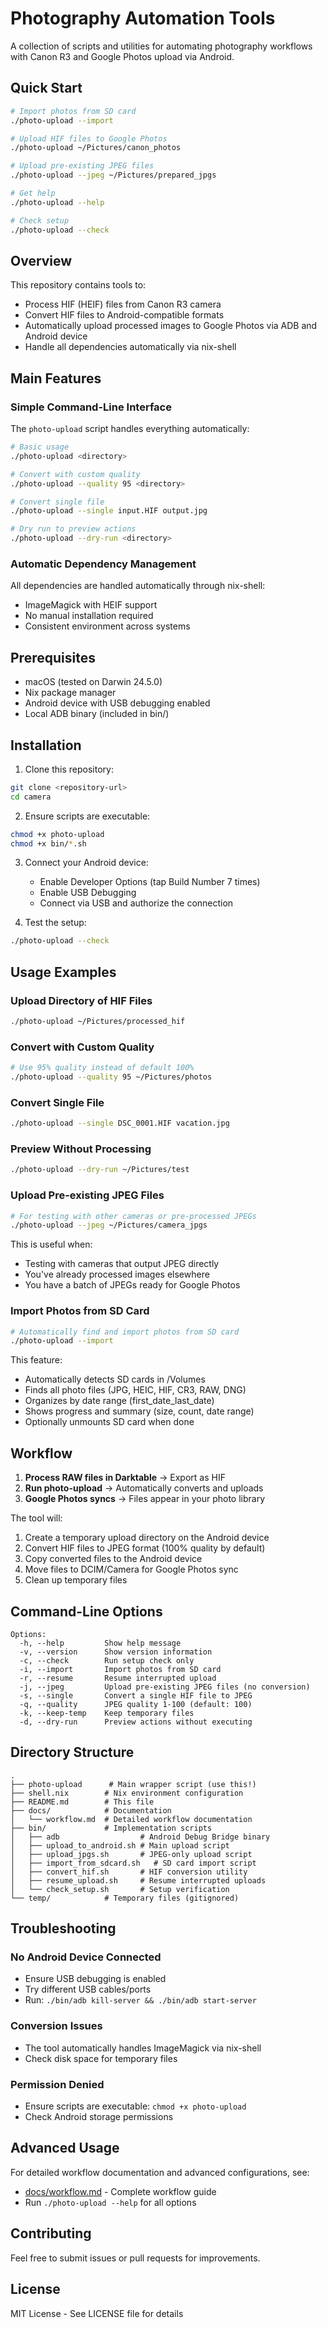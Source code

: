 # Photography Automation Tools

A collection of scripts and utilities for automating photography workflows with Canon R3 and Google Photos upload via Android.

## Quick Start

```bash
# Import photos from SD card
./photo-upload --import

# Upload HIF files to Google Photos
./photo-upload ~/Pictures/canon_photos

# Upload pre-existing JPEG files
./photo-upload --jpeg ~/Pictures/prepared_jpgs

# Get help
./photo-upload --help

# Check setup
./photo-upload --check
```

## Overview

This repository contains tools to:
- Process HIF (HEIF) files from Canon R3 camera
- Convert HIF files to Android-compatible formats
- Automatically upload processed images to Google Photos via ADB and Android device
- Handle all dependencies automatically via nix-shell

## Main Features

### Simple Command-Line Interface

The `photo-upload` script handles everything automatically:

```bash
# Basic usage
./photo-upload <directory>

# Convert with custom quality
./photo-upload --quality 95 <directory>

# Convert single file
./photo-upload --single input.HIF output.jpg

# Dry run to preview actions
./photo-upload --dry-run <directory>
```

### Automatic Dependency Management

All dependencies are handled automatically through nix-shell:
- ImageMagick with HEIF support
- No manual installation required
- Consistent environment across systems

## Prerequisites

- macOS (tested on Darwin 24.5.0)
- Nix package manager
- Android device with USB debugging enabled
- Local ADB binary (included in bin/)

## Installation

1. Clone this repository:
```bash
git clone <repository-url>
cd camera
```

2. Ensure scripts are executable:
```bash
chmod +x photo-upload
chmod +x bin/*.sh
```

3. Connect your Android device:
   - Enable Developer Options (tap Build Number 7 times)
   - Enable USB Debugging
   - Connect via USB and authorize the connection

4. Test the setup:
```bash
./photo-upload --check
```

## Usage Examples

### Upload Directory of HIF Files
```bash
./photo-upload ~/Pictures/processed_hif
```

### Convert with Custom Quality
```bash
# Use 95% quality instead of default 100%
./photo-upload --quality 95 ~/Pictures/photos
```

### Convert Single File
```bash
./photo-upload --single DSC_0001.HIF vacation.jpg
```

### Preview Without Processing
```bash
./photo-upload --dry-run ~/Pictures/test
```

### Upload Pre-existing JPEG Files
```bash
# For testing with other cameras or pre-processed JPEGs
./photo-upload --jpeg ~/Pictures/camera_jpgs
```

This is useful when:
- Testing with cameras that output JPEG directly
- You've already processed images elsewhere
- You have a batch of JPEGs ready for Google Photos

### Import Photos from SD Card
```bash
# Automatically find and import photos from SD card
./photo-upload --import
```

This feature:
- Automatically detects SD cards in /Volumes
- Finds all photo files (JPG, HEIC, HIF, CR3, RAW, DNG)
- Organizes by date range (first_date_last_date)
- Shows progress and summary (size, count, date range)
- Optionally unmounts SD card when done

## Workflow

1. **Process RAW files in Darktable** → Export as HIF
2. **Run photo-upload** → Automatically converts and uploads
3. **Google Photos syncs** → Files appear in your photo library

The tool will:
1. Create a temporary upload directory on the Android device
2. Convert HIF files to JPEG format (100% quality by default)
3. Copy converted files to the Android device
4. Move files to DCIM/Camera for Google Photos sync
5. Clean up temporary files

## Command-Line Options

```
Options:
  -h, --help         Show help message
  -v, --version      Show version information
  -c, --check        Run setup check only
  -i, --import       Import photos from SD card
  -r, --resume       Resume interrupted upload
  -j, --jpeg         Upload pre-existing JPEG files (no conversion)
  -s, --single       Convert a single HIF file to JPEG
  -q, --quality      JPEG quality 1-100 (default: 100)
  -k, --keep-temp    Keep temporary files
  -d, --dry-run      Preview actions without executing
```

## Directory Structure

```
.
├── photo-upload      # Main wrapper script (use this!)
├── shell.nix        # Nix environment configuration
├── README.md        # This file
├── docs/            # Documentation
│   └── workflow.md  # Detailed workflow documentation
├── bin/             # Implementation scripts
│   ├── adb                  # Android Debug Bridge binary
│   ├── upload_to_android.sh # Main upload script
│   ├── upload_jpgs.sh       # JPEG-only upload script
│   ├── import_from_sdcard.sh   # SD card import script
│   ├── convert_hif.sh       # HIF conversion utility
│   ├── resume_upload.sh     # Resume interrupted uploads
│   └── check_setup.sh       # Setup verification
└── temp/            # Temporary files (gitignored)
```

## Troubleshooting

### No Android Device Connected
- Ensure USB debugging is enabled
- Try different USB cables/ports
- Run: `./bin/adb kill-server && ./bin/adb start-server`

### Conversion Issues
- The tool automatically handles ImageMagick via nix-shell
- Check disk space for temporary files

### Permission Denied
- Ensure scripts are executable: `chmod +x photo-upload`
- Check Android storage permissions

## Advanced Usage

For detailed workflow documentation and advanced configurations, see:
- [docs/workflow.md](docs/workflow.md) - Complete workflow guide
- Run `./photo-upload --help` for all options

## Contributing

Feel free to submit issues or pull requests for improvements.

## License

MIT License - See LICENSE file for details